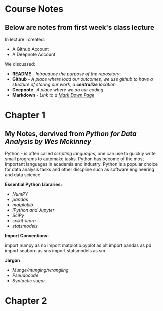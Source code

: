 # Course Notes
## Below are notes from first week's class lecture

In lecture I created:
- A Github Account
- A Deepnote Account

We discussed:

- **README** -    *Introuduce the purpose of the repository*
- **Github** -    *A place where load our outcomes, we use github to have a stucture of storing our work, a **centralize** location*
- **Deepnote**-   *A place where we do our coding*
- **Markdown** -  *Link to a [Mark Down Page](https://www.markdownguide.org/cheat-sheet/)*

# Chapter 1

## My Notes, dervived from *Python for Data Analysis by Wes Mckinney*

Python - is often called *scripting languages*, one can use to quickly write small programs to automake tasks. Python has become of the most important languages in academia and 
         industry. Python is a popular choice for data analysis tasks and other discpline such as software engineering and data science. 
         
**Essential Python Libraries:**
- *NumPY*
- *pandas*
- *matplotlib*
- *IPython and Jupyter*
- *SciPy*
- *scikit-learn*
- *statsmodels* 

**Import Conventions:**

import numpy as np
import matplotib.pyplot as plt
import pandas as pd 
import seaborn as sns
import statsmodels as sm

**Jargon**

- *Munge/munging/wrangling*
- *Pseudocode*
- *Syntactic sugar*

# Chapter 2



         

